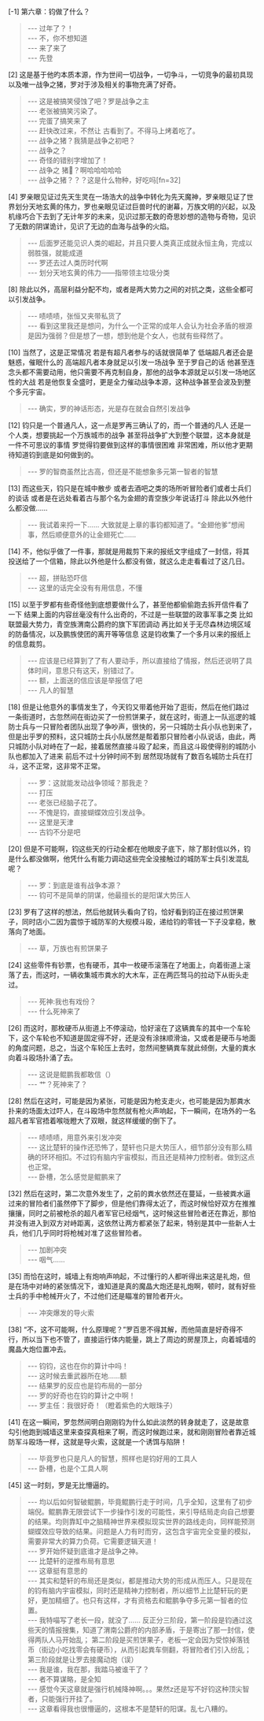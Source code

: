 
[-1] 第六章：钧做了什么？
>--- 过年了？！<br>
>--- 不，你不想知道<br>
>--- 来了来了<br>
>--- 先登<br>

[2] 这是基于他旳本质本源，作为世间一切战争，一切争斗，一切竞争的最初具现以及唯一战争之猪，罗对于涉及相关的事物充满了好奇。
>--- 这是被搞笑侵蚀了吧？罗是战争之主<br>
>--- 老张被搞笑污染了。<br>
>--- 完蛋了搞笑来了<br>
>--- 赶快改过来，不然让 古看到了。不得马上烤着吃了。<br>
>--- 战争之猪？我猜是战争之初吧？<br>
>--- 战争之？<br>
>--- 奇怪的错别字增加了！<br>
>--- 战争之 猪🐷？啊哈哈哈哈哈<br>
>--- 战争之猪？？？这是什么物种，好吃吗[fn=32]<br>

[4] 罗亲眼见证过先天生灵在一场浩大的战争中转化为先天魔神，罗亲眼见证了世界划分天地玄黄的伟力，罗也亲眼见证过巨兽时代的谢幕，万族文明的兴起，以及机缘巧合下去到了无计年岁的未来，见识过那无数的奇思妙想的造物与奇物，见识了无数的阴谋诡计，见识了无边的血海与战争的火焰。
>--- 后面罗还能见识人类的崛起，并且只要人类真正成就永恒主角，完成以弱胜强，就能成道<br>
>--- 罗还去过人类历时代啊<br>
>--- 划分天地玄黄的伟力——指带领主垃圾分类<br>

[8] 除此以外，高层利益分配不均，或者是两大势力之间的对抗之类，这些全都可以引发战争。
>--- 啧啧啧，张恒又夹带私货了<br>
>--- 看到这里我还是想问，为什么一个正常的成年人会认为社会矛盾的根源是因为强弱？但是想了一想，想到他是个女人，也就有些释然了。<br>

[10] 当然了，这是正常情况 若是有超凡者参与的话就很简单了 低端超凡者还会是魅惑，催眠什么的 高端超凡者本身就足以引发一场战争 至于罗自己的话 他甚至连念头都不需要动用，他只需要不再克制自身，那他的战争本源就足以引发一场地区性的大战 若是他恢复全盛时，更是全力催动战争本源，这种战争甚至会波及到整个多元宇宙。
>--- 确实，罗的神话形态，光是存在就会自然引发战争<br>

[12] 钧只是一个普通凡人，这一点是罗再三确认了的，而一个普通的凡人 还是一个人类，想要挑起一个万族城市的战争 甚至将战争扩大到整个联盟，这本身就是一件不可思议的事情 罗觉得钧要做到这样的事情很困难 非常困难，所以他才更期待知道钧到底是如何做到的。
>--- 罗的智商虽然比古高，但还是不能想象多元第一智者的智慧<br>

[13] 而这些天，钧只是在城中散步 或者去酒吧之类的场所听冒险者们或者士兵们的谈话 或者是在远处看着古与那个名为金翅的青空族少年说话打斗 除此以外他什么都没做……
>--- 我试着来捋一下……
大致就是上章的事钧都知道了。“金翅他爹”想闹事，然后顺便意外的让金翅死亡……<br>

[14] 不，他似乎做了一件事，那就是用裁剪下来的报纸文字组成了一封信，将其投送给了一个信箱，除此以外他是什么都没有做，就这么走走看看过了这几日。
>--- 超，拼贴恐吓信<br>
>--- 这里的话完全没有有用信息，不懂<br>

[15] 以至于罗都有些奇怪他到底想要做什么了，甚至他都偷偷跑去拆开信件看了一下 结果上面的内容丝毫没有什么出奇的，不过是一些联盟的政事军事之类 比如联盟最大势力，青空族渭南公爵府的旗下军团调动 再比如关于无尽森林边境区域的防备情况，以及鹏族使团的离开等等信息 这是钧收集了一个多月以来的报纸上的信息裁剪。
>--- 应该是已经算到了了有人要动手，所以直接给了情报，然后还说明了具体时间，意思只有这天，别错过了。<br>
>--- 额，上面送的信应该是举报信了吧<br>
>--- 凡人的智慧<br>

[18] 但是让他意外的事情发生了，今天钧又带着他开始了逛街，然后在他们路过一条街道时，古忽然间在街边买了一份煎饼果子，就在这时，街道上一队巡逻的城防士兵与一只冒险者团队出现了争吵声，很快的，另一只城防士兵小队也到来了，但是出乎罗的预料，这只城防士兵小队居然是帮着那只冒险者小队说话，由此，两只城防小队对峙在了一起，接着居然直接斗殴了起来，而且这斗殴使得别的城防小队也都加入了进来 前后不过十分钟时间不到 居然现场就有了数百名城防士兵在打斗，这不正常，这非常不正常。
>--- 罗：这就能发动战争领域？那我走？<br>
>--- 打压<br>
>--- 老张已经脑子花了。<br>
>--- 不愧是钧，直接蝴蝶效应引发战争。<br>
>--- 这里是天津<br>
>--- 古钧不分是吧<br>

[20] 但是不可能啊，钧这些天的行动全都在他眼皮子底下，除了那封信以外，钧是什么都没做啊，他凭什么有能力调动这些完全没接触过的城防军士兵引发混乱呢？
>--- 罗：到底是谁有战争本源？<br>
>--- 钧可不是简单的阴谋，他最擅长的是阳谋大势压人<br>

[23] 罗有了这样的想法，然后他就转头看向了钧，恰好看到钧正在接过煎饼果子，同时店小二因为震惊于城防军的大规模斗殴，递给钧的零钱一下子没拿稳，散落向了地面。
>--- 草，万族也有煎饼果子<br>

[24] 这些零件有钞票，也有硬币，其中一枚硬币滚落在了地面上，向着街道上滚落了去，而这时，一辆收集城市粪水的大木车，正在两匹驽马的拉动下从街头走过。
>--- 死神:我也有戏份？<br>
>--- 什么死神来了<br>

[26] 而这时，那枚硬币从街道上不停滚动，恰好滚在了这辆粪车的其中一个车轮下，这个车轮也不知道是固定得不好，还是没有涂抹顺滑油，又或者是硬币与地面的角度问题，总之，当这个车轮压上去时，忽然间整辆粪车就此倾倒，大量的粪水向着斗殴场扑涌了去。
>--- 这说是鲲鹏我都敢信（）<br>
>--- 艹？死神来了？<br>

[28] 然后在这时，可能是因为紧张，可能是因为枪支走火，也可能是因为那粪水扑来的场面太过吓人，在斗殴场中忽然就有枪火声响起，下一瞬间，在场外的一名超凡者军官捂着喉咙瞪大了双眼，就这样缓缓的倒下了。
>--- 啧啧啧，用意外来引发冲突<br>
>--- 这比楚轩的操作还恐怖了，楚轩也只是大势压人，细节部分没有那么精确的环环相扣。不过钧有脑内宇宙模拟，而且还是精神力控制者。做到这点也正常。<br>
>--- 卧槽，怎么感觉是鲲鹏来了<br>

[32] 然后在这时，第二次意外发生了，之前的粪水依然还在蔓延，一些被粪水逼过来的冒险者们虽然停下了脚步，但是他们靠得太近了，而这时候恰好双方在推推攘攘，同时之前被枪杀的超凡者军官已经烟气，这时候这些冒险者还在靠近，那怕并没有进入到双方对峙距离，这依然让两方都紧张了起来，特别是其中一些新人士兵，他们几乎同时将枪械对准了这些冒险者。
>--- 加剧冲突<br>
>--- 咽气……<br>

[35] 而恰在这时，城墙上有炮响声响起，不过懂行的人都听得出来这是礼炮，但是在场中对峙的紧张情况下，谁知道是真的魔晶大炮还是礼炮啊，顿时，就有好些士兵的手中枪械开火了，不过他们还是瞄准的冒险者开火。
>--- 冲突爆发的导火索<br>

[38] “不，这不可能啊，什么原理呢？”罗百思不得其解，而他简直是好奇得不行，所以当下也不管了，直接运行体内能量，跳上了周边的房屋顶上，向着城墙的魔晶大炮位置冲去。
>--- 钧钧，这也在你的算计中吗！<br>
>--- 这时候去重武器所在地……额<br>
>--- 结果罗的反应也是钧布局的一部分<br>
>--- 罗的好奇也在钧的算计之中啊！<br>
>--- 罗主任：我很好奇！（瞪着紫色的大眼珠子）<br>

[41] 在这一瞬间，罗忽然间明白刚刚钧为什么如此淡然的转身就走了，这是故意勾引他跑到城墙这里来查探真相来了啊，而这时候跑过来，就和刚刚冒险者靠近城防军斗殴场一样，这就是导火索，这就是一个诱饵与陷阱！
>--- 毕竟罗也只是凡人的智慧，照样也是钧好用的工具人<br>
>--- 卧槽，也是个工具人啊<br>

[45] 这一时刻，罗是无比懵逼的。
>--- 均以后如何智破鲲鹏，毕竟鲲鹏行走于时间，几乎全知，这里有了初步端倪。鲲鹏靠无限尝试下一步操作引发的可能性，来引导结局走向自己想要的结果。均则靠缸中之脑精神世界来模拟现实世界的路线走向，同样能预测蝴蝶效应导致的结果。问题是人力有时而穷，这包含宇宙完全变量的模拟，需要非常大的算力负荷。它需要逻辑天道！<br>
>--- 罗开始怀疑到底谁才是战争之神。<br>
>--- 比楚轩的逆推布局有意思<br>
>--- 这章挺有意思的<br>
>--- 其实和楚轩的布局还是类似，都是推动大势的形成从而压人。只是现在的钧有脑内宇宙模拟，同时还是精神力控制者，所以细节上比楚轩玩的更好，更加精细了。也只有这样，才有资格去和鲲鹏争夺多元第一智者的位置。<br>
>--- 我特喵写了老长一段，就没了……
反正分三阶段，第一阶段是钧通过这些天的情报搜集，知道了渭南公爵府的内部矛盾，于是寄出了那一封信，使得两队人马开始乱；
第二阶段是买煎饼果子，老板一定会因为受惊掉落钱币（街边小吃找零会有硬币），从而引起粪车侧翻，将冒险者们引入纷乱；
第三阶段就是让罗去接魔动炮（误）<br>
>--- 我是谁，我在那，我踏马被谁干了？<br>
>--- 者不算谋略，是全知<br>
>--- 感觉今天这章就是强行机械降神啊。。。果然z还是写不好钧这种顶尖智者，只能强行开挂了。<br>
>--- 这章看得我也很懵逼的，这根本不是楚轩的阳谋。乱七八糟的。<br>
